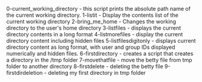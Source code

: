 0-current_working_directory - this script prints the absolute path name of the current working directory.
1-listit - Display the contents list of the current working directory
2-bring_me_home - Changes the working directory to the user's home directory
3-listfiles - displays the current directory contents in a long format
4-listmorefiles - display the current directory content including hidden files
5-listfilesdigitonly - displays current directory content as long format, with user and group IDs displayed numerically and hidden files.
6-firstdirectory - creates a script that creates a directory in the /tmp folder
7-movethatfile - move the betty file from tmp folder to another directory
8-firstdelete - deleting the betty file
9-firstdirdeletion - deleting my first directory in tmp folder
